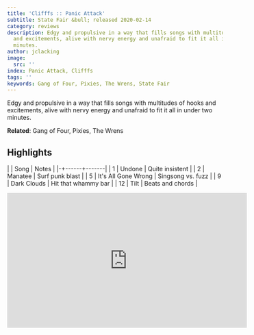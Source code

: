```yaml
---
title: 'Clifffs :: Panic Attack'
subtitle: State Fair &bull; released 2020-02-14
category: reviews
description: Edgy and propulsive in a way that fills songs with multitudes of hooks
  and excitements, alive with nervy energy and unafraid to fit it all in under two
  minutes.
author: jclacking
image:
  src: ''
index: Panic Attack, Clifffs
tags: ''
keywords: Gang of Four, Pixies, The Wrens, State Fair
---
```

Edgy and propulsive in a way that fills songs with multitudes of hooks and excitements, alive with nervy energy and unafraid to fit it all in under two minutes.<!--more-->

**Related**: Gang of Four, Pixies, The Wrens

## Highlights

| | Song | Notes |
|-+------+-------|
| 1 | Undone | Quite insistent |
| 2 | Manatee | Surf punk blast |
| 5 | It's All Gone Wrong | Singsong vs. fuzz |
| 9 | Dark Clouds | Hit that whammy bar |
| 12 | Tilt | Beats and chords |

<div class="tlo-detail-video"><iframe width="560" height="315" src="https://www.youtube.com/embed/ueeVNBXKneU" frameborder="0" allow="autoplay; encrypted-media" allowfullscreen></iframe></div>

